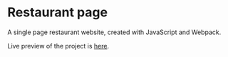 # Restaurant page
A single page restaurant website, created with JavaScript and Webpack.

Live preview of the project is [here](https://kevingarciamartin.github.io/restaurant-page/).
